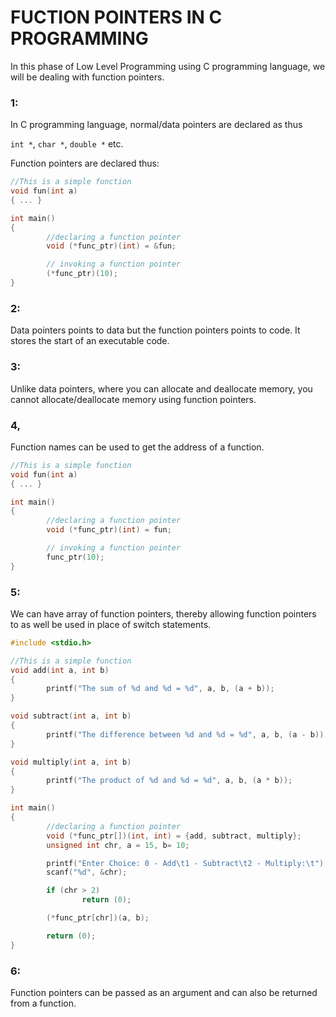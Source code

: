 # FUCTION POINTERS IN C PROGRAMMING

In this phase of Low Level Programming using C programming language, we will be dealing with function pointers.

### **1:**

In C programming language, normal/data pointers are declared as thus

`int *`, `char *`, `double *` etc.

Function pointers are declared thus:

```c
//This is a simple function
void fun(int a)
{ ... }

int main()
{
        //declaring a function pointer 
        void (*func_ptr)(int) = &fun;

        // invoking a function pointer
        (*func_ptr)(10);
}
```

### **2:**

Data pointers points to data but the function pointers points to code. It stores the start of an executable code.

### **3:**

Unlike data pointers, where you can allocate and deallocate memory, you cannot allocate/deallocate memory using function pointers.

### **4,**

Function names can be used to get the address of a function.

```c
//This is a simple function
void fun(int a)
{ ... }

int main()
{
        //declaring a function pointer 
        void (*func_ptr)(int) = fun;

        // invoking a function pointer
        func_ptr(10);
}
```

### **5:**

We can have array of function pointers, thereby allowing function pointers to as well be used in place of switch statements.

```c
#include <stdio.h>

//This is a simple function
void add(int a, int b)
{
        printf("The sum of %d and %d = %d", a, b, (a + b));
}

void subtract(int a, int b)
{
        printf("The difference between %d and %d = %d", a, b, (a - b));
}

void multiply(int a, int b)
{
        printf("The product of %d and %d = %d", a, b, (a * b));
}

int main()
{
        //declaring a function pointer 
        void (*func_ptr[])(int, int) = {add, subtract, multiply};
        unsigned int chr, a = 15, b= 10;

        printf("Enter Choice: 0 - Add\t1 - Subtract\t2 - Multiply:\t");
        scanf("%d", &chr);

        if (chr > 2)
                return (0);

        (*func_ptr[chr])(a, b);

        return (0);
}
```

### **6:**

Function pointers can be passed as an argument and can also be returned from a function.

